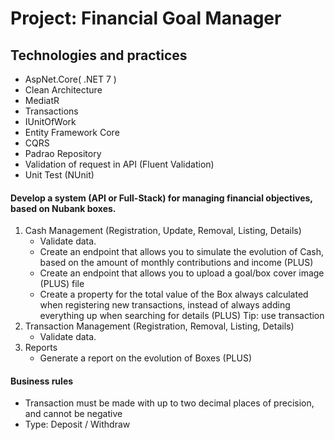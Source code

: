 # Project: Financial Goal Manager

## Technologies and practices
- AspNet.Core( .NET 7 )
- Clean Architecture
- MediatR
- Transactions
- IUnitOfWork
- Entity Framework Core
- CQRS
- Padrao Repository
- Validation of request in API (Fluent Validation)
- Unit Test (NUnit)

#### Develop a system (API or Full-Stack) for managing financial objectives, based on Nubank boxes.

1. Cash Management (Registration, Update, Removal, Listing, Details)
   - Validate data.
   - Create an endpoint that allows you to simulate the evolution of Cash, based on the amount of monthly contributions and income (PLUS)
   - Create an endpoint that allows you to upload a goal/box cover image (PLUS) file
   - Create a property for the total value of the Box always calculated when registering new transactions, instead of always adding everything up when searching for details (PLUS) Tip: use transaction
2. Transaction Management (Registration, Removal, Listing, Details)
   - Validate data.
3. Reports
   - Generate a report on the evolution of Boxes (PLUS)

#### Business rules

- Transaction must be made with up to two decimal places of precision, and cannot be negative
- Type: Deposit / Withdraw
